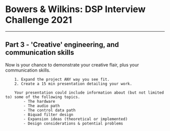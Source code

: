 # Bowers & Wilkins: DSP Interview Challenge 2021
---
## Part 3 - 'Creative' engineering, and communication skills
Now is your chance to demonstrate your creative flair, plus your communication skills.
```
    1. Expand the project ANY way you see fit.
    2. Create a 15 min presentation detailing your work.

    Your presentation could include information about (but not limited to) some of the following topics.    
        - The hardware
        - The audio path
        - The control data path
        - Biquad filter design
        - Expansion ideas (theoretical or implemented)
        - Design considerations & potential problems
```
